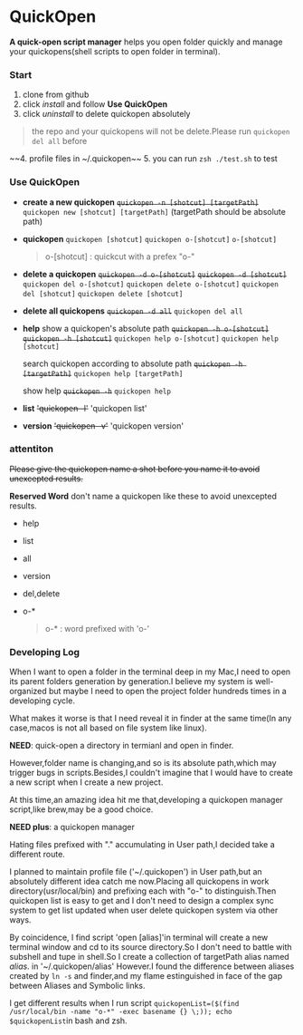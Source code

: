 # QuickOpen

**A quick-open script manager**
helps you open folder quickly and manage your quickopens(shell scripts to open folder in terminal).


### Start
1. clone from github
2. click *install* and follow **Use QuickOpen**
3. click *uninstall* to delete quickopen absolutely
  > the repo and your quickopens will not be delete.Please run `quickopen del all` before

~~4. profile files in ~/.quickopen~~
5. you can run `zsh ./test.sh` to test

### Use QuickOpen

- **create a new quickopen**
  ~~`quickopen -n [shotcut] [targetPath]`~~
  `quickopen new [shotcut] [targetPath]` (targetPath should be absolute path)

- **quickopen**
  `quickopen [shotcut]`
  `quickopen o-[shotcut]`
  `o-[shotcut]`	
  
  > o-[shotcut] : quickcut with a prefex "o-" 
  
- **delete a quickopen**
  ~~`quickopen -d o-[shotcut]`~~
    ~~`quickopen -d [shotcut]`~~
  `quickopen del o-[shotcut]`
  `quickopen delete o-[shotcut]`
  `quickopen del [shotcut]`
  `quickopen delete [shotcut]`

- **delete all quickopens**
  ~~`quickopen -d all`~~
  `quickopen del all`

- **help**
  show a quickopen's absolute path 
  ~~`quickopen -h o-[shotcut]`~~
  ~~`quickopen -h [shotcut]`~~
  `quickopen help o-[shotcut]`
  `quickopen help [shotcut]`

  search quickopen according to absolute path 
  ~~`quickopen -h [targetPath]`~~
  `quickopen help [targetPath]`

  show help
  ~~`quickopen -h`~~
  `quickopen help`

- **list**
  ~~'quickopen -l'~~
  'quickopen list'

- **version**
  ~~'quickopen -v'~~
  'quickopen version'

### attentiton
~~Please give the quickopen name a shot before you name it to avoid unexcepted results.~~

**Reserved Word**
don't name a quickopen like these to avoid unexcepted results.

- help

- list

- all

- version

- del,delete

- o-*
	
	> o-* : word prefixed with 'o-'
### Developing Log

When I want to open a folder in the terminal deep in my Mac,I need to open its parent folders generation by generation.I believe my system is well-organized but maybe I need to open the project folder hundreds times in a developing cycle.

What makes it worse is that I need reveal it in finder at the same time(In any case,macos is not all based on file system like linux).

**NEED**: quick-open a directory in termianl and open in finder.

However,folder name is changing,and so is its absolute path,which may trigger bugs in scripts.Besides,I couldn't imagine that I would have to create a new script when I create a new project.

At this time,an amazing idea hit me that,developing a quickopen manager script,like brew,may be a good choice.

**NEED plus**: a quickopen manager

Hating files prefixed with "." accumulating in User path,I decided take a different route.

I planned to maintain profile file ('~/.quickopen') in User path,but an absolutely different idea catch me now.Placing all quickopens in work directory(usr/local/bin) and prefixing each with "o-" to distinguish.Then quickopen list is easy to get and I don't need to design a complex sync system to get list updated when user delete quickopen system via other ways.

By coincidence, I find script 'open [alias]'in terminal will create a new terminal window and cd to its source directory.So I don't need to battle with subshell and tupe in shell.So I create a collection of targetPath alias named *alias*. in '~/.quickopen/alias'
However.I found the difference between aliases created by `ln -s` and finder,and my flame estinguished in face of the gap between Aliases and Symbolic links.

I get different results when I run script `quickopenList=($(find /usr/local/bin -name "o-*" -exec basename {} \;)); echo $quickopenList`in bash and zsh.
